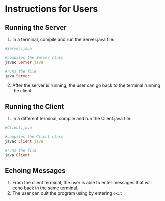 # Instructions for Users

## Running the Server
1.  In a terminal, compile and run the Server.java file:
```ruby
#Server.java

#compiles the Server class
javac Server.java 

#runs the file
java Server
```
2. After the server is running, the user can go back to the terminal running the client.

## Running the Client 
1. In a different terminal, compile and run the Client.java file:
```ruby
#Client.java

#compiles the Client class
javac Client.java 

#runs the file
java Client
```

## Echoing Messages
1. From the client terminal, the user is able to enter messages that will echo back in the same terminal.
2. The user can quit the program using by entering ```exit``` 
